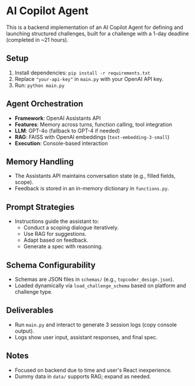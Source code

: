 # AI Copilot Agent

This is a backend implementation of an AI Copilot Agent for defining and launching structured challenges, built for a challenge with a 1-day deadline (completed in ~21 hours).

## Setup
1. Install dependencies: `pip install -r requirements.txt`
2. Replace `"your-api-key"` in `main.py` with your OpenAI API key.
3. Run: `python main.py`

## Agent Orchestration
- **Framework**: OpenAI Assistants API
- **Features**: Memory across turns, function calling, tool integration
- **LLM**: GPT-4o (fallback to GPT-4 if needed)
- **RAG**: FAISS with OpenAI embeddings (`text-embedding-3-small`)
- **Execution**: Console-based interaction

## Memory Handling
- The Assistants API maintains conversation state (e.g., filled fields, scope).
- Feedback is stored in an in-memory dictionary in `functions.py`.

## Prompt Strategies
- Instructions guide the assistant to:
  - Conduct a scoping dialogue iteratively.
  - Use RAG for suggestions.
  - Adapt based on feedback.
  - Generate a spec with reasoning.

## Schema Configurability
- Schemas are JSON files in `schemas/` (e.g., `topcoder_design.json`).
- Loaded dynamically via `load_challenge_schema` based on platform and challenge type.

## Deliverables
- Run `main.py` and interact to generate 3 session logs (copy console output).
- Logs show user input, assistant responses, and final spec.

## Notes
- Focused on backend due to time and user's React inexperience.
- Dummy data in `data/` supports RAG; expand as needed.